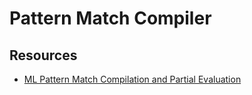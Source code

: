 # Pattern Match Compiler

## Resources

  - [ML Pattern Match Compilation and Partial Evaluation](...)
